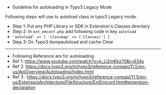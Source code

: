 * Guideline for autoloading in Typo3 Legacy Mode

Following steps will use to autoload class in typo3 Legacy mode.

* Step 1: Put any PHP Library or SDK in Extension's Classes directory
* Step 2: In `ext_emconf.php` add following code in key `autoload`
* ``'autoload' => [
  'classmap' => ['Classes/']
  ]``
* Step 3: Do Typo3 dumpautoload and cache Clear

***
* Following Reference are for autoloading
* Ref 1: https://www.youtube.com/watch?v=p_Ll2mKkz70&t=634s
* Ref 2: https://docs.typo3.org/m/typo3/reference-coreapi/11.5/en-us/ApiOverview/Autoloading/Index.html
* Ref 3 : https://docs.typo3.org/m/typo3/reference-coreapi/11.5/en-us/ExtensionArchitecture/FileStructure/ExtEmconf.html#extension-declaration
